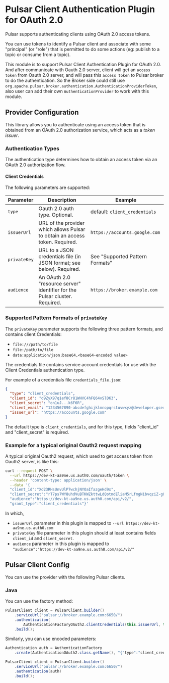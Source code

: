 <!--

    Licensed to the Apache Software Foundation (ASF) under one
    or more contributor license agreements.  See the NOTICE file
    distributed with this work for additional information
    regarding copyright ownership.  The ASF licenses this file
    to you under the Apache License, Version 2.0 (the
    "License"); you may not use this file except in compliance
    with the License.  You may obtain a copy of the License at

      http://www.apache.org/licenses/LICENSE-2.0

    Unless required by applicable law or agreed to in writing,
    software distributed under the License is distributed on an
    "AS IS" BASIS, WITHOUT WARRANTIES OR CONDITIONS OF ANY
    KIND, either express or implied.  See the License for the
    specific language governing permissions and limitations
    under the License.

-->

# Pulsar Client Authentication Plugin for OAuth 2.0

Pulsar supports authenticating clients using OAuth 2.0 access tokens.

You can use tokens to identify a Pulsar client and associate with some "principal" (or "role") that is permitted
to do some actions (eg: publish to a topic or consume from a topic). 

This module is to support Pulsar Client Authentication Plugin for OAuth 2.0. And after communicate with Oauth 2.0 server, 
client will get an `access token` from Oauth 2.0 server, and will pass this `access token` to Pulsar broker to do the authentication.
So the Broker side could still use `org.apache.pulsar.broker.authentication.AuthenticationProviderToken`,
also user can add their own `AuthenticationProvider` to work with this module.

## Provider Configuration
This library allows you to authenticate using an access token that is obtained from an OAuth 2.0 authorization service,
which acts as a _token issuer_.

### Authentication Types
The authentication type determines how to obtain an access token via an OAuth 2.0 authorization flow.

#### Client Credentials
The following parameters are supported:

| Parameter  | Description  | Example |
|---|---|---|
| `type` | Oauth 2.0 auth type. Optional. | default: `client_credentials`  |
| `issuerUrl` | URL of the provider which allows Pulsar to obtain an access token. Required. | `https://accounts.google.com` |
| `privateKey` | URL to a JSON credentials file (in JSON format; see below). Required. | See "Supported Pattern Formats" |
| `audience`  | An OAuth 2.0 "resource server" identifier for the Pulsar cluster. Required. | `https://broker.example.com` |

### Supported Pattern Formats of `privateKey`
The `privateKey` parameter supports the following three pattern formats, and contains client Credentials:

- `file:///path/to/file`
- `file:/path/to/file`
- `data:application/json;base64,<base64-encoded value>`

The credentials file contains service account credentials for use with the Client Credentials authentication type.

For example of a credentials file `credentials_file.json`:
```json
{
  "type": "client_credentials",
  "client_id": "d9ZyX97q1ef8Cr81WHVC4hFQ64vSlDK3",
  "client_secret": "on1uJ...k6F6R",
  "client_email": "1234567890-abcdefghijklmnopqrstuvwxyz@developer.gserviceaccount.com",
  "issuer_url": "https://accounts.google.com"
}
```

The default type is `client_credentials`, and for this type, fields "client_id" and "client_secret" is required.

### Example for a typical original Oauth2 request mapping

A typical original Oauth2 request, which used to get access token from Oauth2 server, is like this: 

```bash
curl --request POST \
  --url https://dev-kt-aa9ne.us.auth0.com/oauth/token \
  --header 'content-type: application/json' \
  --data '{
  "client_id":"Xd23RHsUnvUlP7wchjNYOaIfazgeHd9x",
  "client_secret":"rT7ps7WY8uhdVuBTKWZkttwLdQotmdEliaM5rLfmgNibvqziZ-g07ZH52N_poGAb",
  "audience":"https://dev-kt-aa9ne.us.auth0.com/api/v2/",
  "grant_type":"client_credentials"}'
```

In which,
- `issuerUrl` parameter in this plugin is mapped to `--url https://dev-kt-aa9ne.us.auth0.com`
- `privateKey` file parameter in this plugin should at least contains fields `client_id` and `client_secret`.
- `audience` parameter in this plugin is mapped to  `"audience":"https://dev-kt-aa9ne.us.auth0.com/api/v2/"`

## Pulsar Client Config
You can use the provider with the following Pulsar clients.

### Java
You can use the factory method:
```java
PulsarClient client = PulsarClient.builder()
    .serviceUrl("pulsar://broker.example.com:6650/")
    .authentication(
        AuthenticationFactoryOAuth2.clientCredentials(this.issuerUrl, this.credentialsUrl, this.audience))
    .build();
```

Similarly, you can use encoded parameters:
```java
Authentication auth = AuthenticationFactory
    .create(AuthenticationOAuth2.class.getName(), "{"type":"client_credentials","privateKey":"...","issuerUrl":"...","audience":"..."}");

PulsarClient client = PulsarClient.builder()
    .serviceUrl("pulsar://broker.example.com:6650/")
    .authentication(auth)
    .build();
```
